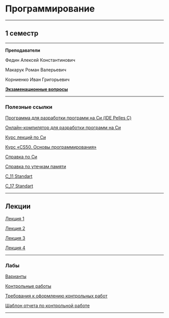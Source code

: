 # Программирование
____________
## 1 семестр
___________
**Преподаватели**

Федин Алексей Константинович

Макарук Роман Валерьевич

Корниенко Иван Григорьевич

[**Экзаменационные вопросы**](https://github.com/Veldorn/SPbGTI/blob/main/Files/Programming/Экзаменационные%20вопросы.pdf)
___________
### Полезные ссылки

[Программа для разработки программ на Си (IDE Pelles C)](http://www.smorgasbordet.com/pellesc/)

[Онлайн-компилятор для разработки программ на Си](https://ideone.com/)

[Курс лекций по Си](https://learnc.info/c/)

[Курс «CS50. Основы программирования»](https://javarush.ru/quests/QUEST_HARVARD_CS50)

[Справка по Си](https://en.cppreference.com/w/c)

[Справка по утечкам памяти](https://m.youtube.com/watch?v=1stQbTuUBIE) 

[C_11 Standart](https://github.com/Veldorn/SPbGTI/blob/main/Files/Programming/С11_Standart.pdf)

[C_17 Standart](https://github.com/Veldorn/SPbGTI/blob/main/Files/Programming/C17_Standart_Draft.pdf)
_________
## Лекции

[Лекция 1](https://github.com/Veldorn/SPbGTI/blob/main/Files/Programming/Лекция%201.pdf)

[Лекция 2](https://github.com/Veldorn/SPbGTI/blob/main/Files/Programming/Лекция%202.pdf)

[Лекция 3](https://github.com/Veldorn/SPbGTI/blob/main/Files/Programming/Лекция%203.pdf)

[Лекция 4](https://github.com/Veldorn/SPbGTI/blob/main/Files/Programming/Лекция%204.pdf)
___________
### Лабы

[Варианты](https://github.com/Veldorn/SPbGTI/blob/main/GroupList.md)

[Контрольные работы](https://github.com/Veldorn/SPbGTI/blob/main/Files/Programming/Kонтрольные_работы.pdf)

[Требования к оформлению контрольных работ](https://github.com/Veldorn/SPbGTI/blob/main/Files/Programming/Требования%20к%20оформлению%20ВКР.pdf)

[Шаблон отчета по контрольной работе](https://github.com/Veldorn/SPbGTI/blob/main/Files/Programming/Шаблон_отчёта_по_контрольной_работе_САПР_V5.docx)
___________
